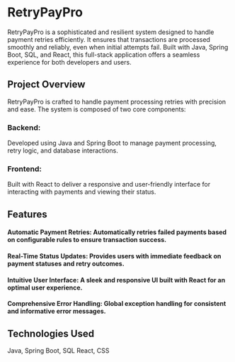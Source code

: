 # RetryPayPro
RetryPayPro is a sophisticated and resilient system designed to handle payment retries efficiently. It ensures that transactions are processed smoothly and reliably, even when initial attempts fail. 
Built with Java, Spring Boot, SQL, and React, this full-stack application offers a seamless experience for both developers and users.
## Project Overview
RetryPayPro is crafted to handle payment processing retries with precision and ease. The system is composed of two core components:

### Backend: 
Developed using Java and Spring Boot to manage payment processing, retry logic, and database interactions.
### Frontend: 
Built with React to deliver a responsive and user-friendly interface for interacting with payments and viewing their status.

## Features

#### Automatic Payment Retries: Automatically retries failed payments based on configurable rules to ensure transaction success.
#### Real-Time Status Updates: Provides users with immediate feedback on payment statuses and retry outcomes.
#### Intuitive User Interface: A sleek and responsive UI built with React for an optimal user experience.
#### Comprehensive Error Handling: Global exception handling for consistent and informative error messages.

## Technologies Used
Java, Spring Boot, SQL React, CSS
